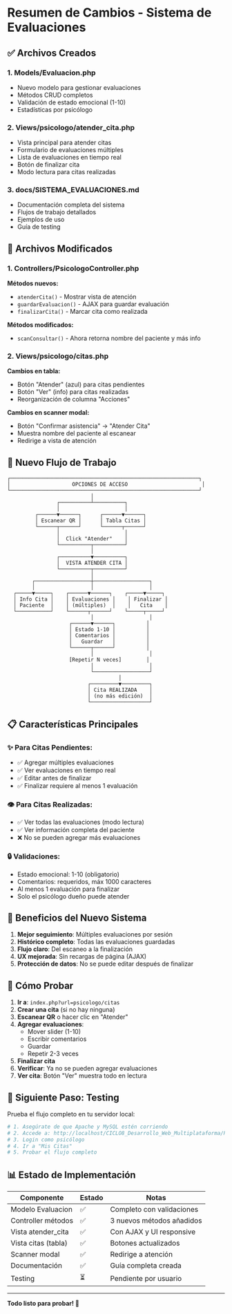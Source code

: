# Resumen de Cambios - Sistema de Evaluaciones

## ✅ Archivos Creados

### 1. **Models/Evaluacion.php**
- Nuevo modelo para gestionar evaluaciones
- Métodos CRUD completos
- Validación de estado emocional (1-10)
- Estadísticas por psicólogo

### 2. **Views/psicologo/atender_cita.php**
- Vista principal para atender citas
- Formulario de evaluaciones múltiples
- Lista de evaluaciones en tiempo real
- Botón de finalizar cita
- Modo lectura para citas realizadas

### 3. **docs/SISTEMA_EVALUACIONES.md**
- Documentación completa del sistema
- Flujos de trabajo detallados
- Ejemplos de uso
- Guía de testing

## 🔄 Archivos Modificados

### 1. **Controllers/PsicologoController.php**
**Métodos nuevos:**
- `atenderCita()` - Mostrar vista de atención
- `guardarEvaluacion()` - AJAX para guardar evaluación
- `finalizarCita()` - Marcar cita como realizada

**Métodos modificados:**
- `scanConsultar()` - Ahora retorna nombre del paciente y más info

### 2. **Views/psicologo/citas.php**
**Cambios en tabla:**
- Botón "Atender" (azul) para citas pendientes
- Botón "Ver" (info) para citas realizadas
- Reorganización de columna "Acciones"

**Cambios en scanner modal:**
- Botón "Confirmar asistencia" → "Atender Cita"
- Muestra nombre del paciente al escanear
- Redirige a vista de atención

## 🔄 Nuevo Flujo de Trabajo

```
┌─────────────────────────────────────────────────────────────┐
│                    OPCIONES DE ACCESO                        │
└─────────────────────────────────────────────────────────────┘
                           │
                ┌──────────┴──────────┐
                │                     │
         ┌──────▼──────┐      ┌──────▼──────┐
         │ Escanear QR │      │ Tabla Citas │
         └──────┬──────┘      └──────┬──────┘
                │                     │
                │  Click "Atender"    │
                └──────────┬──────────┘
                           │
                ┌──────────▼──────────┐
                │  VISTA ATENDER CITA │
                └──────────┬──────────┘
                           │
        ┌──────────────────┼──────────────────┐
        │                  │                  │
  ┌─────▼─────┐    ┌──────▼──────┐    ┌─────▼─────┐
  │ Info Cita │    │ Evaluaciones │    │ Finalizar │
  │ Paciente  │    │ (múltiples)  │    │   Cita    │
  └───────────┘    └──────┬──────┘    └─────┬─────┘
                           │                  │
                    ┌──────▼──────┐          │
                    │ Estado 1-10 │          │
                    │ Comentarios │          │
                    │   Guardar   │          │
                    └──────┬──────┘          │
                           │                  │
                    [Repetir N veces]        │
                           │                  │
                           └──────────────────┘
                                    │
                          ┌─────────▼─────────┐
                          │ Cita REALIZADA    │
                          │ (no más edición)  │
                          └───────────────────┘
```

## 📋 Características Principales

### ✨ Para Citas Pendientes:
- ✅ Agregar múltiples evaluaciones
- ✅ Ver evaluaciones en tiempo real
- ✅ Editar antes de finalizar
- ✅ Finalizar requiere al menos 1 evaluación

### 👁️ Para Citas Realizadas:
- ✅ Ver todas las evaluaciones (modo lectura)
- ✅ Ver información completa del paciente
- ❌ No se pueden agregar más evaluaciones

### 🔒 Validaciones:
- Estado emocional: 1-10 (obligatorio)
- Comentarios: requeridos, máx 1000 caracteres
- Al menos 1 evaluación para finalizar
- Solo el psicólogo dueño puede atender

## 🎯 Beneficios del Nuevo Sistema

1. **Mejor seguimiento**: Múltiples evaluaciones por sesión
2. **Histórico completo**: Todas las evaluaciones guardadas
3. **Flujo claro**: Del escaneo a la finalización
4. **UX mejorada**: Sin recargas de página (AJAX)
5. **Protección de datos**: No se puede editar después de finalizar

## 🧪 Cómo Probar

1. **Ir a**: `index.php?url=psicologo/citas`
2. **Crear una cita** (si no hay ninguna)
3. **Escanear QR** o hacer clic en "Atender"
4. **Agregar evaluaciones**:
   - Mover slider (1-10)
   - Escribir comentarios
   - Guardar
   - Repetir 2-3 veces
5. **Finalizar cita**
6. **Verificar**: Ya no se pueden agregar evaluaciones
7. **Ver cita**: Botón "Ver" muestra todo en lectura

## 🚀 Siguiente Paso: Testing

Prueba el flujo completo en tu servidor local:

```bash
# 1. Asegúrate de que Apache y MySQL estén corriendo
# 2. Accede a: http://localhost/CICLO8_Desarrollo_Web_Multiplataforma/Parcial2_MM_EZ_PV/
# 3. Login como psicólogo
# 4. Ir a "Mis Citas"
# 5. Probar el flujo completo
```

## 📊 Estado de Implementación

| Componente | Estado | Notas |
|------------|--------|-------|
| Modelo Evaluacion | ✅ | Completo con validaciones |
| Controller métodos | ✅ | 3 nuevos métodos añadidos |
| Vista atender_cita | ✅ | Con AJAX y UI responsive |
| Vista citas (tabla) | ✅ | Botones actualizados |
| Scanner modal | ✅ | Redirige a atención |
| Documentación | ✅ | Guía completa creada |
| Testing | ⏳ | Pendiente por usuario |

---

**Todo listo para probar! 🎉**

